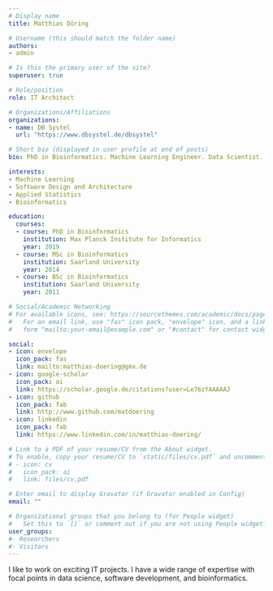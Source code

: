 ```yaml
---
# Display name
title: Matthias Döring

# Username (this should match the folder name)
authors:
- admin

# Is this the primary user of the site?
superuser: true

# Role/position
role: IT Architect

# Organizations/Affiliations
organizations:
- name: DB Systel
  url: "https://www.dbsystel.de/dbsystel"

# Short bio (displayed in user profile at end of posts)
bio: PhD in Bioinformatics. Machine Learning Engineer. Data Scientist.

interests:
- Machine Learning
- Software Design and Architecture
- Applied Statistics
- Bioinformatics

education:
  courses:
  - course: PhD in Bioinformatics
    institution: Max Planck Institute for Informatics
    year: 2019
  - course: MSc in Bioinformatics
    institution: Saarland University
    year: 2014
  - course: BSc in Bioinformatics
    institution: Saarland University
    year: 2011

# Social/Academic Networking
# For available icons, see: https://sourcethemes.com/academic/docs/page-builder/#icons
#   For an email link, use "fas" icon pack, "envelope" icon, and a link in the
#   form "mailto:your-email@example.com" or "#contact" for contact widget.

social:
- icon: envelope
  icon_pack: fas
  link: mailto:matthias-doering@gmx.de
- icon: google-scholar
  icon_pack: ai
  link: https://scholar.google.de/citations?user=Le76zYAAAAAJ
- icon: github
  icon_pack: fab
  link: http://www.github.com/matdoering
- icon: linkedin
  icon_pack: fab
  link: https://www.linkedin.com/in/matthias-doering/

# Link to a PDF of your resume/CV from the About widget.
# To enable, copy your resume/CV to `static/files/cv.pdf` and uncomment the lines below.
# - icon: cv
#   icon_pack: ai
#   link: files/cv.pdf

# Enter email to display Gravatar (if Gravatar enabled in Config)
email: ""

# Organizational groups that you belong to (for People widget)
#   Set this to `[]` or comment out if you are not using People widget.
user_groups:
#- Researchers
#- Visitors
---
```


I like to work on exciting IT projects. I have a wide range of expertise with focal points in data science, software development, and bioinformatics.
